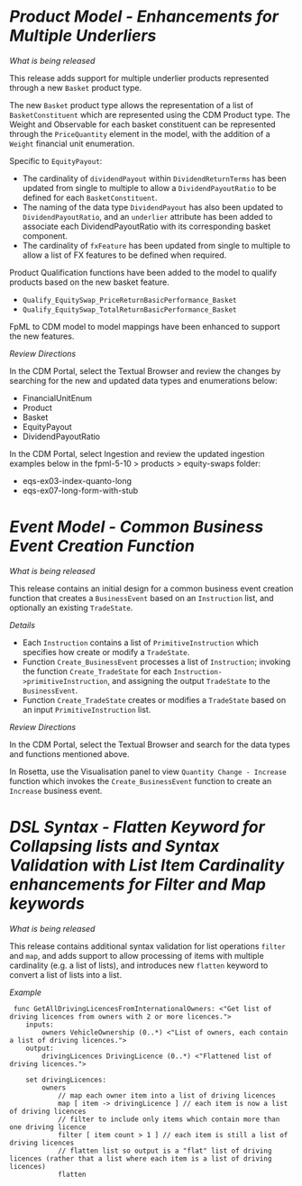 # *Product Model - Enhancements for Multiple Underliers*

_What is being released_

This release adds support for multiple underlier products represented through a new `Basket` product type.

The new `Basket` product type allows the representation of a list of `BasketConstituent` which are represented using the CDM Product type.
The Weight and Observable for each basket constituent can be represented through the `PriceQuantity` element in the model, with the addition of a `Weight` financial unit enumeration.

Specific to `EquityPayout`:
- The cardinality of `dividendPayout` within `DividendReturnTerms` has been updated from single to multiple to allow a `DividendPayoutRatio` to be defined for each `BasketConstituent`.
- The naming of the data type `DividendPayout` has also been updated to `DividendPayoutRatio`, and an `underlier` attribute has been added to associate each DividendPayoutRatio with its corresponding basket component.
- The cardinality of `fxFeature` has been updated from single to multiple to allow a list of FX features to be defined when required.

Product Qualification functions have been added to the model to qualify products based on the new basket feature.
- `Qualify_EquitySwap_PriceReturnBasicPerformance_Basket`
- `Qualify_EquitySwap_TotalReturnBasicPerformance_Basket`

FpML to CDM model to model mappings have been enhanced to support the new features.

_Review Directions_

In the CDM Portal, select the Textual Browser and review the changes by searching for the new and updated data types and enumerations below:

- FinancialUnitEnum
- Product
- Basket
- EquityPayout
- DividendPayoutRatio
  
In the CDM Portal, select Ingestion and review the updated ingestion examples below in the fpml-5-10 > products > equity-swaps folder:
- eqs-ex03-index-quanto-long
- eqs-ex07-long-form-with-stub

# *Event Model - Common Business Event Creation Function*

_What is being released_

This release contains an initial design for a common business event creation function that creates a `BusinessEvent` based on an `Instruction` list, and optionally an existing `TradeState`.

_Details_

- Each `Instruction` contains a list of `PrimitiveInstruction` which specifies how create or modify a `TradeState`.
- Function `Create_BusinessEvent` processes a list of `Instruction`; invoking the function `Create_TradeState` for each `Instruction->primitiveInstruction`, and assigning the output `TradeState` to the `BusinessEvent`.
- Function `Create_TradeState` creates or modifies a `TradeState` based on an input `PrimitiveInstruction` list.

_Review Directions_

In the CDM Portal, select the Textual Browser and search for the data types and functions mentioned above.

In Rosetta, use the Visualisation panel to view `Quantity Change - Increase` function which invokes the `Create_BusinessEvent` function to create an `Increase` business event.

# *DSL Syntax - Flatten Keyword for Collapsing lists and Syntax Validation with List Item Cardinality enhancements for Filter and Map keywords*

_What is being released_

This release contains additional syntax validation for list operations `filter` and `map`, and adds support to allow processing of items with multiple cardinality (e.g. a list of lists), and introduces new `flatten` keyword to convert a list of lists into a list. 

_Example_

```
 func GetAllDrivingLicencesFromInternationalOwners: <"Get list of driving licences from owners with 2 or more licences.">
    inputs:
        owners VehicleOwnership (0..*) <"List of owners, each contain a list of driving licences.">
    output:
        drivingLicences DrivingLicence (0..*) <"Flattened list of driving licences.">

    set drivingLicences: 
        owners
            // map each owner item into a list of driving licences
            map [ item -> drivingLicence ] // each item is now a list of driving licences
            // filter to include only items which contain more than one driving licence
            filter [ item count > 1 ] // each item is still a list of driving licences
            // flatten list so output is a "flat" list of driving licences (rather that a list where each item is a list of driving licences)
            flatten 
```
